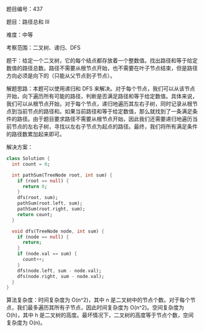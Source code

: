 题目编号：437

题目：路径总和 III

难度：中等

考察范围：二叉树、递归、DFS

题干：给定一个二叉树，它的每个结点都存放着一个整数值。找出路径和等于给定数值的路径总数。路径不需要从根节点开始，也不需要在叶子节点结束，但是路径方向必须是向下的（只能从父节点到子节点）。 

解题思路：本题可以使用递归和 DFS 来解决。对于每个节点，我们可以从该节点开始，向下遍历所有可能的路径，判断是否满足路径和等于给定数值。具体来说，我们可以从根节点开始，对于每个节点，递归地遍历其左右子树，同时记录从根节点到当前节点的路径和。如果当前路径和等于给定数值，那么就找到了一条满足条件的路径。由于题目要求路径不需要从根节点开始，因此我们还需要递归地遍历当前节点的左右子树，寻找以左右子节点为起点的路径。最终，我们将所有满足条件的路径数累加起来即可。

解决方案：

```dart
class Solution {
  int count = 0;

  int pathSum(TreeNode root, int sum) {
    if (root == null) {
      return 0;
    }
    dfs(root, sum);
    pathSum(root.left, sum);
    pathSum(root.right, sum);
    return count;
  }

  void dfs(TreeNode node, int sum) {
    if (node == null) {
      return;
    }
    if (node.val == sum) {
      count++;
    }
    dfs(node.left, sum - node.val);
    dfs(node.right, sum - node.val);
  }
}
```

算法复杂度：时间复杂度为 O(n^2)，其中 n 是二叉树中的节点个数。对于每个节点，我们最多遍历其所有子节点，因此时间复杂度为 O(n^2)。空间复杂度为 O(h)，其中 h 是二叉树的高度。最坏情况下，二叉树的高度等于节点个数，空间复杂度为 O(n)。